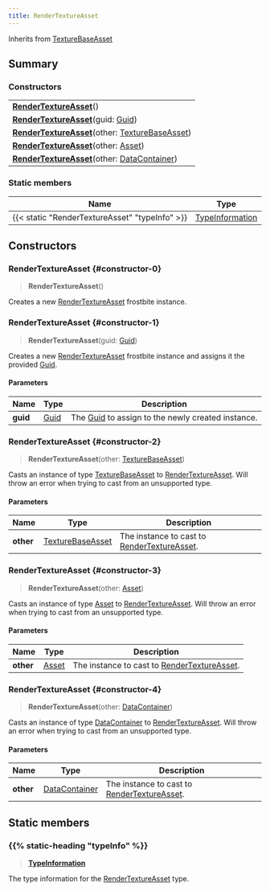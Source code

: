 ```yaml
---
title: RenderTextureAsset
---
```


Inherits from [TextureBaseAsset](/vext/ref/fb/texturebaseasset)

## Summary

### Constructors

|  |
| --- |
| **[RenderTextureAsset](#constructor-0)**() |
| **[RenderTextureAsset](#constructor-1)**(guid: [Guid](/vext/ref/shared/type/guid)) |
| **[RenderTextureAsset](#constructor-2)**(other: [TextureBaseAsset](/vext/ref/fb/texturebaseasset)) |
| **[RenderTextureAsset](#constructor-3)**(other: [Asset](/vext/ref/fb/asset)) |
| **[RenderTextureAsset](#constructor-4)**(other: [DataContainer](/vext/ref/shared/type/datacontainer)) |

### Static members

| Name | Type |
| ---- | ---- |
| {{< static "RenderTextureAsset" "typeInfo" >}} | [TypeInformation](/vext/ref/shared/type/typeinformation) |

## Constructors

### RenderTextureAsset {#constructor-0}

> **RenderTextureAsset**()

Creates a new [RenderTextureAsset](/vext/ref/fb/rendertextureasset) frostbite instance.

### RenderTextureAsset {#constructor-1}

> **RenderTextureAsset**(guid: [Guid](/vext/ref/shared/type/guid))

Creates a new [RenderTextureAsset](/vext/ref/fb/rendertextureasset) frostbite instance and assigns it the provided [Guid](/vext/ref/shared/type/guid).

#### Parameters

| Name | Type | Description |
| ---- | ---- | ----------- |
| **guid** | [Guid](/vext/ref/shared/type/guid) | The [Guid](/vext/ref/shared/type/guid) to assign to the newly created instance. |

### RenderTextureAsset {#constructor-2}

> **RenderTextureAsset**(other: [TextureBaseAsset](/vext/ref/fb/texturebaseasset))

Casts an instance of type [TextureBaseAsset](/vext/ref/fb/texturebaseasset) to [RenderTextureAsset](/vext/ref/fb/rendertextureasset). Will throw an error when trying to cast from an unsupported type.

#### Parameters

| Name | Type | Description |
| ---- | ---- | ----------- |
| **other** | [TextureBaseAsset](/vext/ref/fb/texturebaseasset) | The instance to cast to [RenderTextureAsset](/vext/ref/fb/rendertextureasset). |

### RenderTextureAsset {#constructor-3}

> **RenderTextureAsset**(other: [Asset](/vext/ref/fb/asset))

Casts an instance of type [Asset](/vext/ref/fb/asset) to [RenderTextureAsset](/vext/ref/fb/rendertextureasset). Will throw an error when trying to cast from an unsupported type.

#### Parameters

| Name | Type | Description |
| ---- | ---- | ----------- |
| **other** | [Asset](/vext/ref/fb/asset) | The instance to cast to [RenderTextureAsset](/vext/ref/fb/rendertextureasset). |

### RenderTextureAsset {#constructor-4}

> **RenderTextureAsset**(other: [DataContainer](/vext/ref/shared/type/datacontainer))

Casts an instance of type [DataContainer](/vext/ref/shared/type/datacontainer) to [RenderTextureAsset](/vext/ref/fb/rendertextureasset). Will throw an error when trying to cast from an unsupported type.

#### Parameters

| Name | Type | Description |
| ---- | ---- | ----------- |
| **other** | [DataContainer](/vext/ref/shared/type/datacontainer) | The instance to cast to [RenderTextureAsset](/vext/ref/fb/rendertextureasset). |

## Static members

### {{% static-heading "typeInfo" %}}

> **[TypeInformation](/vext/ref/shared/type/typeinformation)**

The type information for the [RenderTextureAsset](/vext/ref/fb/rendertextureasset) type.

